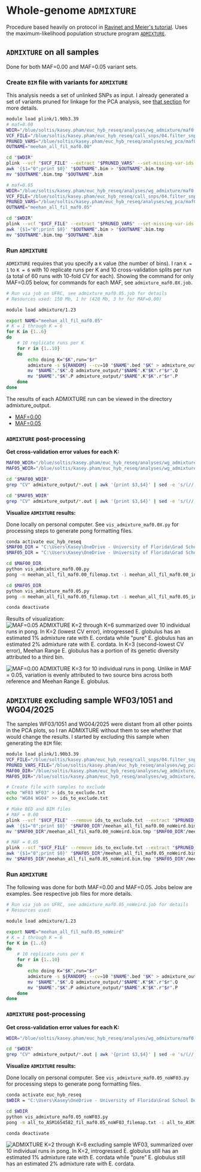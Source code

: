 # Whole-genome `ADMIXTURE`
Procedure based heavily on protocol in [Ravinet and Meier's tutorial](https://speciationgenomics.github.io/ADMIXTURE/).
Uses the maximum-likelihood population structure program [`ADMIXTURE`](http://dalexander.github.io/admixture/).

## `ADMIXTURE` on all samples

Done for both MAF=0.00 and MAF=0.05 variant sets.

### Create `BIM` file with variants for `ADMIXTURE`
This analysis needs a set of unlinked SNPs as input. I already generated a set of variants pruned for linkage for the PCA analysis, see [that section](https://github.com/kaseykhanhpham/eucalyptus-hybrid-resequencing/tree/main/05.analyses/PCA#prune-linked-snps) for more details.

```bash
module load plink/1.90b3.39
# maf=0.00
WDIR="/blue/soltis/kasey.pham/euc_hyb_reseq/analyses/wg_admixture/maf0.00"
VCF_FILE="/blue/soltis/kasey.pham/euc_hyb_reseq/call_snps/04.filter_snps/maf0.00/meehan_all_fil_maf0.00_snps.vcf"
PRUNED_VARS="/blue/soltis/kasey.pham/euc_hyb_reseq/analyses/wg_pca/maf0.00/all_maf0.00.prune.in"
OUTNAME="meehan_all_fil_maf0.00"

cd "$WDIR"
plink --vcf "$VCF_FILE" --extract "$PRUNED_VARS" --set-missing-var-ids @:# --allow-extra-chr --vcf-half-call m --make-bed --out "$OUTNAME"
awk '{$1="0";print $0}' "$OUTNAME".bim > "$OUTNAME".bim.tmp
mv "$OUTNAME".bim.tmp "$OUTNAME".bim

# maf=0.05
WDIR="/blue/soltis/kasey.pham/euc_hyb_reseq/analyses/wg_admixture/maf0.05"
VCF_FILE="/blue/soltis/kasey.pham/euc_hyb_reseq/call_snps/04.filter_snps/maf0.05/meehan_all_fil_maf0.05_snps.vcf"
PRUNED_VARS="/blue/soltis/kasey.pham/euc_hyb_reseq/analyses/wg_pca/maf0.05/all_maf0.05.prune.in"
OUTNAME="meehan_all_fil_maf0.05"

cd "$WDIR"
plink --vcf "$VCF_FILE" --extract "$PRUNED_VARS" --set-missing-var-ids @:# --allow-extra-chr --vcf-half-call m --make-bed --out "$OUTNAME"
awk '{$1="0";print $0}' "$OUTNAME".bim > "$OUTNAME".bim.tmp
mv "$OUTNAME".bim.tmp "$OUTNAME".bim
```

### Run `ADMIXTURE`
`ADMIXTURE` requires that you specify a `K` value (the number of bins). I ran `K = 1` to `K = 6` with 10 replicate runs per K and 10 cross-validation splits per run (a total of 60 runs with 10-fold CV for each). Showing the command for only MAF=0.05 below, for commands for each MAF, see `admixture_maf0.0X.job`.

```bash
# Run via job on UFRC, see admixture_maf0.05.job for details
# Resources used: 150 Mb, 1 hr (420 Mb, 3 hr for MAF=0.00)

module load admixture/1.23

export NAME="meehan_all_fil_maf0.05"
# K = 1 through K = 6
for K in {1..6}
do
    # 10 replicate runs per K
    for r in {1..10}
    do
        echo doing K="$K",run="$r"
        admixture -s ${RANDOM} --cv=10 "$NAME".bed "$K" > admixture_output/log.K"$K".r"$r".out
        mv "$NAME"."$K".Q admixture_output/"$NAME".K"$K".r"$r".Q
        mv "$NAME"."$K".P admixture_output/"$NAME".K"$K".r"$r".P
    done
done
```
The results of each ADMIXTURE run can be viewed in the directory admixture_output.
* [MAF=0.00](https://github.com/kaseykhanhpham/eucalyptus-hybrid-resequencing/blob/main/05.analyses/wg_ADMIXTURE/maf0.00/admixture_output)
* [MAF=0.05](https://github.com/kaseykhanhpham/eucalyptus-hybrid-resequencing/blob/main/05.analyses/wg_ADMIXTURE/maf0.05/admixture_output)

### `ADMIXTURE` post-processing

**Get cross-validation error values for each K:**
```bash
MAF00_WDIR="/blue/soltis/kasey.pham/euc_hyb_reseq/analyses/wg_admixture/maf0.00"
MAF05_WDIR="/blue/soltis/kasey.pham/euc_hyb_reseq/analyses/wg_admixture/maf0.05"

cd "$MAF00_WDIR" 
grep "CV" admixture_output/*.out | awk '{print $3,$4}' | sed -e 's/(//;s/)//;s/://;s/K=//' >  meehan_all_fil_maf0.00.cv.error

cd "$MAF05_WDIR" 
grep "CV" admixture_output/*.out | awk '{print $3,$4}' | sed -e 's/(//;s/)//;s/://;s/K=//' >  meehan_all_fil_maf0.05.cv.error
```

**Visualize `ADMIXTURE` results:**

Done locally on personal computer. See `vis_admixture_maf0.0X.py` for processing steps to generate pong formatting files.

```bash
conda activate euc_hyb_reseq
$MAF00_DIR = "C:\Users\Kasey\OneDrive - University of Florida\Grad School Documents\Projects\eucalyptus-hybrid-resequencing\05.analyses\wg_ADMIXTURE\maf0.00"
$MAF05_DIR = "C:\Users\Kasey\OneDrive - University of Florida\Grad School Documents\Projects\eucalyptus-hybrid-resequencing\05.analyses\wg_ADMIXTURE\maf0.05"

cd $MAF00_DIR
python vis_admixture_maf0.00.py
pong -m meehan_all_fil_maf0.00_filemap.txt -i meehan_all_fil_maf0.00_ind2pop.txt -n meehan_all_fil_maf0.00_poporder.txt -l meehan_all_fil_maf0.00_colors.txt

cd $MAF05_DIR
python vis_admixture_maf0.05.py
pong -m meehan_all_fil_maf0.05_filemap.txt -i meehan_all_fil_maf0.05_ind2pop.txt -n meehan_all_fil_maf0.05_poporder.txt -l meehan_all_fil_maf0.05_colors.txt

conda deactivate
```

Results of visualization:
![MAF=0.05 ADMIXTURE K=2 through K=6 summarized over 10 individual runs in pong. In K=2 (lowest CV error), introgressed _E. globulus_ has an estimated 1% admixture rate with _E. cordata_ while "pure" _E. globulus_ has an estimated 2% admixture rate with _E. cordata_. In K=3 (second-lowest CV error), Meehan Range _E. globulus_ has a portion of its genetic diversity attributed to a third bin.](https://github.com/kaseykhanhpham/eucalyptus-hybrid-resequencing/blob/main/05.analyses/wg_ADMIXTURE/maf0.05/meehan_all_fil_maf0.05_ADMIXTURE.png "ADMIXTURE K=2 through K=6")

![MAF=0.00 ADMIXTURE K=3 for 10 individual runs in pong. Unlike in MAF = 0.05, variation is evenly attributed to two source bins across both reference and Meehan Range _E. globulus_.](https://github.com/kaseykhanhpham/eucalyptus-hybrid-resequencing/blob/main/05.analyses/wg_ADMIXTURE/maf0.05/meehan_all_fil_maf0.00_ADMIXTURE.png "ADMIXTURE K=2 through K=6")

## `ADMIXTURE` excluding sample WF03/1051 and WG04/2025
The samples WF03/1051 and WG04/2025 were distant from all other points in the PCA plots, so I ran ADMIXTURE without them to see whether that would change the results. I started by excluding this sample when generating the `BIM` file:

```bash
module load plink/1.90b3.39
VCF_FILE="/blue/soltis/kasey.pham/euc_hyb_reseq/call_snps/04.filter_snps/maf0.05/meehan_all_fil_maf0.05_snps.vcf"
PRUNED_VARS_FILE="/blue/soltis/kasey.pham/euc_hyb_reseq/analyses/wg_pca/maf0.05/all_maf0.05.prune.in"
MAF00_DIR="/blue/soltis/kasey.pham/euc_hyb_reseq/analyses/wg_admixture/weird_sample_check/maf0.00"
MAF05_DIR="/blue/soltis/kasey.pham/euc_hyb_reseq/analyses/wg_admixture/weird_sample_check/maf0.05"

# Create file with samples to exclude
echo "WF03 WF03" > ids_to_exclude.txt
echo "WG04 WG04" >> ids_to_exclude.txt

# Make BED and BIM files
# MAF = 0.00
plink --vcf "$VCF_FILE" --remove ids_to_exclude.txt --extract "$PRUNED_VARS_FILE" --set-missing-var-ids @:# --allow-extra-chr --vcf-half-call m --make-bed --out "$MAF00_DIR"/meehan_all_fil_maf0.00_noWeird
awk '{$1="0";print $0}' "$MAF00_DIR"/meehan_all_fil_maf0.00_noWeird.bim > "$MAF00_DIR"/meehan_all_fil_maf0.00_noWeird.bim.tmp
mv "$MAF00_DIR"/meehan_all_fil_maf0.00_noWeird.bim.tmp "$MAF00_DIR"/meehan_all_fil_maf0.00_noWeird.bim

# MAF = 0.05
plink --vcf "$VCF_FILE" --remove ids_to_exclude.txt --extract "$PRUNED_VARS_FILE" --set-missing-var-ids @:# --allow-extra-chr --vcf-half-call m --make-bed --out "$MAF05_DIR"/meehan_all_fil_maf0.05_noWeird
awk '{$1="0";print $0}' "$MAF05_DIR"/meehan_all_fil_maf0.05_noWeird.bim > "$MAF05_DIR"/meehan_all_fil_maf0.05_noWeird.bim.tmp
mv "$MAF05_DIR"/meehan_all_fil_maf0.05_noWeird.bim.tmp "$MAF05_DIR"/meehan_all_fil_maf0.05_noWeird.bim
```

### Run `ADMIXTURE`

The following was done for both MAF=0.00 and MAF=0.05. Jobs below are examples. See respective job files for more details.

```bash
# Run via job on UFRC, see admixture_maf0.05_noWeird.job for details
# Resources used: 

module load admixture/1.23

export NAME="meehan_all_fil_maf0.05_noWeird"
# K = 1 through K = 6
for K in {1..6}
do
    # 10 replicate runs per K
    for r in {1..10}
    do
        echo doing K="$K",run="$r"
        admixture -s ${RANDOM} --cv=10 "$NAME".bed "$K" > admixture_output/log.K"$K".r"$r".out
        mv "$NAME"."$K".Q admixture_output/"$NAME".K"$K".r"$r".Q
        mv "$NAME"."$K".P admixture_output/"$NAME".K"$K".r"$r".P
    done
done
```

### `ADMIXTURE` post-processing

**Get cross-validation error values for each K:**
```bash
WDIR="/blue/soltis/kasey.pham/euc_hyb_reseq/analyses/wg_admixture/maf0.05/without_WF03"

cd "$WDIR" 
grep "CV" admixture_output/*.out | awk '{print $3,$4}' | sed -e 's/(//;s/)//;s/://;s/K=//' > all_to_ASM1654582_fil_maf0.05_noWF03.cv.error
```

**Visualize `ADMIXTURE` results:**

Done locally on personal computer. See `vis_admixture_maf0.05_noWF03.py` for processing steps to generate pong formatting files.

```bash
conda activate euc_hyb_reseq
$WDIR = "C:\Users\Kasey\OneDrive - University of Florida\Grad School Documents\Projects\eucalyptus-hybrid-resequencing\05.analyses\wg_ADMIXTURE\without_wf03"

cd $WDIR
python vis_admixture_maf0.05_noWF03.py
pong -m all_to_ASM1654582_fil_maf0.05_noWF03_filemap.txt -i all_to_ASM1654582_fil_maf0.05_noWF03_ind2pop.txt -n all_to_ASM1654582_fil_maf0.05_noWF03_poporder.txt -l all_to_ASM1654582_fil_maf0.05_noWF03_colors.txt

conda deactivate
```

![ADMIXTURE K=2 through K=6 excluding sample WF03, summarized over 10 individual runs in pong. In K=2, introgressed _E. globulus_ still has an estimated 1% admixture rate with _E. cordata_ while "pure" _E. globulus_ still has an estimated 2% admixture rate with _E. cordata_.](https://github.com/kaseykhanhpham/eucalyptus-hybrid-resequencing/blob/main/05.analyses/wg_ADMIXTURE/without_wf03/all_to_ASM1654582_fil_maf0.05_noWF03_pong.png "ADMIXTURE K=2 through K=6 without WF03")
